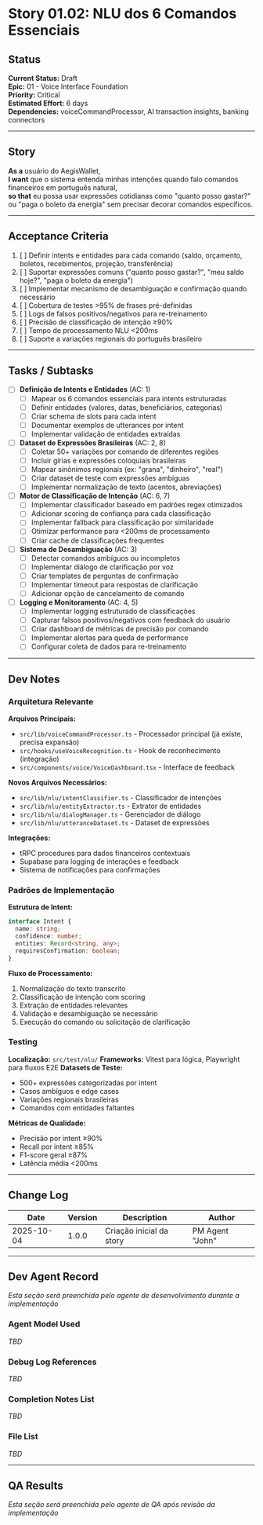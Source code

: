 # Story 01.02: NLU dos 6 Comandos Essenciais

## Status
**Current Status:** Draft  
**Epic:** 01 - Voice Interface Foundation  
**Priority:** Critical  
**Estimated Effort:** 6 days  
**Dependencies:** voiceCommandProcessor, AI transaction insights, banking connectors

---

## Story

**As a** usuário do AegisWallet,  
**I want** que o sistema entenda minhas intenções quando falo comandos financeiros em português natural,  
**so that** eu possa usar expressões cotidianas como "quanto posso gastar?" ou "paga o boleto da energia" sem precisar decorar comandos específicos.

---

## Acceptance Criteria

1. [ ] Definir intents e entidades para cada comando (saldo, orçamento, boletos, recebimentos, projeção, transferência)
2. [ ] Suportar expressões comuns ("quanto posso gastar?", "meu saldo hoje?", "paga o boleto da energia")
3. [ ] Implementar mecanismo de desambiguação e confirmação quando necessário
4. [ ] Cobertura de testes >95% de frases pré-definidas
5. [ ] Logs de falsos positivos/negativos para re-treinamento
6. [ ] Precisão de classificação de intenção ≥90%
7. [ ] Tempo de processamento NLU <200ms
8. [ ] Suporte a variações regionais do português brasileiro

---

## Tasks / Subtasks

- [ ] **Definição de Intents e Entidades** (AC: 1)
  - [ ] Mapear os 6 comandos essenciais para intents estruturadas
  - [ ] Definir entidades (valores, datas, beneficiários, categorias)
  - [ ] Criar schema de slots para cada intent
  - [ ] Documentar exemplos de utterances por intent
  - [ ] Implementar validação de entidades extraídas

- [ ] **Dataset de Expressões Brasileiras** (AC: 2, 8)
  - [ ] Coletar 50+ variações por comando de diferentes regiões
  - [ ] Incluir gírias e expressões coloquiais brasileiras
  - [ ] Mapear sinônimos regionais (ex: "grana", "dinheiro", "real")
  - [ ] Criar dataset de teste com expressões ambíguas
  - [ ] Implementar normalização de texto (acentos, abreviações)

- [ ] **Motor de Classificação de Intenção** (AC: 6, 7)
  - [ ] Implementar classificador baseado em padrões regex otimizados
  - [ ] Adicionar scoring de confiança para cada classificação
  - [ ] Implementar fallback para classificação por similaridade
  - [ ] Otimizar performance para <200ms de processamento
  - [ ] Criar cache de classificações frequentes

- [ ] **Sistema de Desambiguação** (AC: 3)
  - [ ] Detectar comandos ambíguos ou incompletos
  - [ ] Implementar diálogo de clarificação por voz
  - [ ] Criar templates de perguntas de confirmação
  - [ ] Implementar timeout para respostas de clarificação
  - [ ] Adicionar opção de cancelamento de comando

- [ ] **Logging e Monitoramento** (AC: 4, 5)
  - [ ] Implementar logging estruturado de classificações
  - [ ] Capturar falsos positivos/negativos com feedback do usuário
  - [ ] Criar dashboard de métricas de precisão por comando
  - [ ] Implementar alertas para queda de performance
  - [ ] Configurar coleta de dados para re-treinamento

---

## Dev Notes

### Arquitetura Relevante

**Arquivos Principais:**
- `src/lib/voiceCommandProcessor.ts` - Processador principal (já existe, precisa expansão)
- `src/hooks/useVoiceRecognition.ts` - Hook de reconhecimento (integração)
- `src/components/voice/VoiceDashboard.tsx` - Interface de feedback

**Novos Arquivos Necessários:**
- `src/lib/nlu/intentClassifier.ts` - Classificador de intenções
- `src/lib/nlu/entityExtractor.ts` - Extrator de entidades
- `src/lib/nlu/dialogManager.ts` - Gerenciador de diálogo
- `src/lib/nlu/utteranceDataset.ts` - Dataset de expressões

**Integrações:**
- tRPC procedures para dados financeiros contextuais
- Supabase para logging de interações e feedback
- Sistema de notificações para confirmações

### Padrões de Implementação

**Estrutura de Intent:**
```typescript
interface Intent {
  name: string;
  confidence: number;
  entities: Record<string, any>;
  requiresConfirmation: boolean;
}
```

**Fluxo de Processamento:**
1. Normalização do texto transcrito
2. Classificação de intenção com scoring
3. Extração de entidades relevantes
4. Validação e desambiguação se necessário
5. Execução do comando ou solicitação de clarificação

### Testing

**Localização:** `src/test/nlu/`
**Frameworks:** Vitest para lógica, Playwright para fluxos E2E
**Datasets de Teste:**
- 500+ expressões categorizadas por intent
- Casos ambíguos e edge cases
- Variações regionais brasileiras
- Comandos com entidades faltantes

**Métricas de Qualidade:**
- Precisão por intent ≥90%
- Recall por intent ≥85%
- F1-score geral ≥87%
- Latência média <200ms

---

## Change Log

| Date | Version | Description | Author |
|------|---------|-------------|--------|
| 2025-10-04 | 1.0.0 | Criação inicial da story | PM Agent "John" |

---

## Dev Agent Record

*Esta seção será preenchida pelo agente de desenvolvimento durante a implementação*

### Agent Model Used
*TBD*

### Debug Log References
*TBD*

### Completion Notes List
*TBD*

### File List
*TBD*

---

## QA Results

*Esta seção será preenchida pelo agente de QA após revisão da implementação*